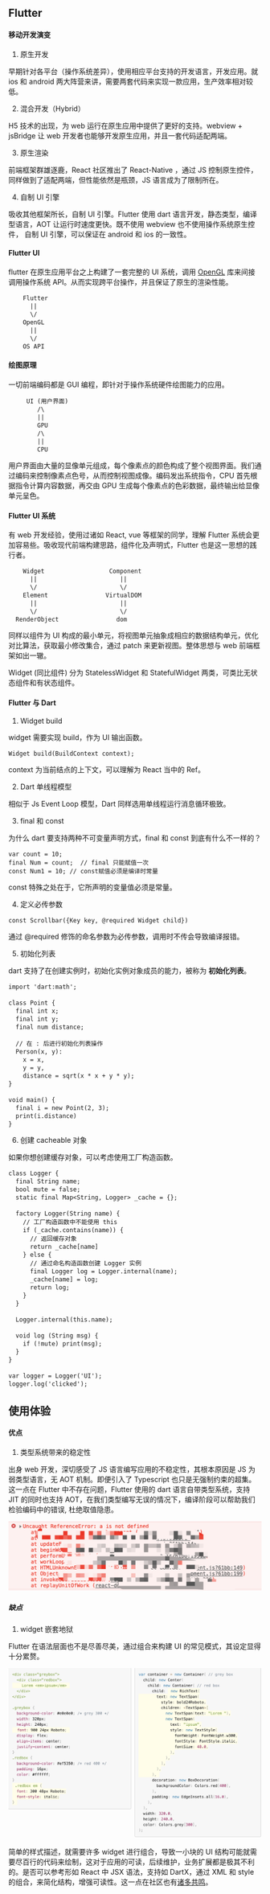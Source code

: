 ## Flutter

#### 移动开发演变

1. 原生开发

早期针对各平台（操作系统差异），使用相应平台支持的开发语言，开发应用。就 ios 和 android 两大阵营来讲，需要两套代码来实现一款应用，生产效率相对较低。

2. 混合开发（Hybrid）

H5 技术的出现，为 web 运行在原生应用中提供了更好的支持。webview + jsBridge 让 web 开发者也能够开发原生应用，并且一套代码适配两端。

3. 原生渲染

前端框架群雄逐鹿，React 社区推出了 React-Native ，通过 JS 控制原生控件，同样做到了适配两端，但性能依然是瓶颈，JS 语言成为了限制所在。

4. 自制 UI 引擎

吸收其他框架所长，自制 UI 引擎。Flutter 使用 dart 语言开发，静态类型，编译型语言，AOT 让运行时速度更快。既不使用 webview 也不使用操作系统原生控件， 自制 UI 引擎，可以保证在 android 和 ios 的一致性。

#### Flutter UI

flutter 在原生应用平台之上构建了一套完整的 UI 系统，调用 [OpenGL](https://baike.baidu.com/item/OpenGL/238984?fr=aladdin) 库来间接调用操作系统 API。从而实现跨平台操作，并且保证了原生的渲染性能。

```
    Flutter
      ||
      \/
    OpenGL
      ||
      \/
    OS API
```

#### 绘图原理

一切前端编码都是 GUI 编程，即针对于操作系统硬件绘图能力的应用。

```
     UI (用户界面)
        /\
        ||
        GPU
        /\
        ||
        CPU
```

用户界面由大量的显像单元组成，每个像素点的颜色构成了整个视图界面。我们通过编码来控制像素点色号，从而控制视图成像。编码发出系统指令，CPU 首先根据指令计算内容数据，再交由 GPU 生成每个像素点的色彩数据，最终输出给显像单元呈色。

#### Flutter UI 系统

有 web 开发经验，使用过诸如 React, vue 等框架的同学，理解 Flutter 系统会更加容易些。吸收现代前端构建思路，组件化及声明式，Flutter 也是这一思想的践行者。

```
    Widget                  Component
      ||                       ||
      \/                       \/
    Element                VirtualDOM
      ||                       ||
      \/                       \/
  RenderObject                dom
```

同样以组件为 UI 构成的最小单元，将视图单元抽象成相应的数据结构单元，优化对比算法，获取最小修改集合，通过 patch 来更新视图。整体思想与 web 前端框架如出一辙。

Widget (同比组件) 分为 StatelessWidget 和 StatefulWidget 两类，可类比无状态组件和有状态组件。

#### Flutter 与 Dart

1. Widget build

widget 需要实现 build，作为 UI 输出函数。

```
Widget build(BuildContext context);
```

context 为当前结点的上下文，可以理解为 React 当中的 Ref。

2. Dart 单线程模型

相似于 Js Event Loop 模型，Dart 同样选用单线程运行消息循环极致。

3. final 和 const

为什么 dart 要支持两种不可变量声明方式，final 和 const 到底有什么不一样的？

```
var count = 10;
final Num = count;  // final 只能赋值一次
const Num1 = 10; // const赋值必须是编译时常量
```

const 特殊之处在于，它所声明的变量值必须是常量。

4. 定义必传参数

```
const Scrollbar({Key key, @required Widget child})
```

通过 @required 修饰的命名参数为必传参数，调用时不传会导致编译报错。

5. 初始化列表

dart 支持了在创建实例时，初始化实例对象成员的能力，被称为 **初始化列表**。

```
import 'dart:math';

class Point {
  final int x;
  final int y;
  final num distance;

  // 在 : 后进行初始化列表操作
  Person(x, y):
    x = x,
    y = y,
    distance = sqrt(x * x + y * y);
}

void main() {
  final i = new Point(2, 3);
  print(i.distance)
}
```

6. 创建 cacheable 对象

如果你想创建缓存对象，可以考虑使用工厂构造函数。

```
class Logger {
  final String name;
  bool mute = false;
  static final Map<String, Logger> _cache = {};

  factory Logger(String name) {
    // 工厂构造函数中不能使用 this
    if (_cache.contains(name)) {
      // 返回缓存对象
      return _cache[name]
    } else {
      // 通过命名构造函数创建 Logger 实例
      final Logger log = Logger.internal(name);
      _cache[name] = log;
      return log;
    }
  }

  Logger.internal(this.name);

  void log (String msg) {
    if (!mute) print(msg);
  }
}

var logger = Logger('UI');
logger.log('clicked');
```

## 使用体验

#### 优点

1. 类型系统带来的稳定性

出身 web 开发，深切感受了 JS 语言编写应用的不稳定性，其根本原因是 JS 为弱类型语言，无 AOT 机制。即便引入了 Typescript 也只是无强制约束的超集。这一点在 Flutter 中不存在问题，Flutter 使用的 dart 语言自带类型系统，支持 JIT 的同时也支持 AOT，在我们类型编写无误的情况下，编译阶段可以帮助我们检验编码中的错误, 杜绝取值隐患。

<img src='./assets/images/undefined.png'>

##### 缺点

1. widget 嵌套地狱

Flutter 在语法层面也不是尽善尽美，通过组合来构建 UI 的常见模式，其设定显得十分累赘。

<img src='./assets/images/widget.png'>

简单的样式描述，就需要许多 widget 进行组合，导致一小块的 UI 结构可能就需要尽百行的代码来绘制，这对于应用的可读，后续维护，业务扩展都是极其不利的。是否可以参考形如 React 中 JSX 语法，支持如 DartX，通过 XML 和 style 的组合，来简化结构，增强可读性。这一点在社区也有[诸多共鸣](https://github.com/flutter/flutter/issues/11609)。
